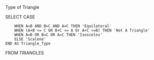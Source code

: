 Type of Triangle

SELECT
    CASE
    
        WHEN A=B AND B=C AND A=C THEN 'Equilateral'
        WHEN (A+B <= C OR B+C <= A Or A+C <=B) THEN 'Not A Triangle'
        WHEN A=B OR B=C OR A=C THEN 'Isosceles'
        ELSE 'Scalene'
    END AS Triangle_Type
FROM TRIANGLES

